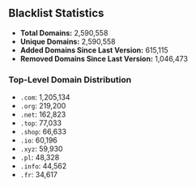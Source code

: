 ## Blacklist Statistics

- **Total Domains:** 2,590,558
- **Unique Domains:** 2,590,558
- **Added Domains Since Last Version:** 615,115
- **Removed Domains Since Last Version:** 1,046,473

### Top-Level Domain Distribution

-  `.com`: 1,205,134
-  `.org`: 219,200
-  `.net`: 162,823
-  `.top`: 77,033
-  `.shop`: 66,633
-  `.io`: 60,196
-  `.xyz`: 59,930
-  `.pl`: 48,328
-  `.info`: 44,562
-  `.fr`: 34,617
